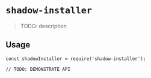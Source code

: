 # `shadow-installer`

> TODO: description

## Usage

```
const shadowInstaller = require('shadow-installer');

// TODO: DEMONSTRATE API
```
